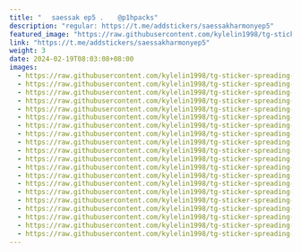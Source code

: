 ```yaml
---
title: "ㅤ saessak ep5 . ㅤ @p1hpacks"
description: "regular: https://t.me/addstickers/saessakharmonyep5"
featured_image: "https://raw.githubusercontent.com/kylelin1998/tg-sticker-spreading-worldwide-images/main/img/050edd44-1575-4c2c-96c0-404d1442386d.jpg"
link: "https://t.me/addstickers/saessakharmonyep5"
weight: 3
date: 2024-02-19T08:03:08+08:00
images:
  - https://raw.githubusercontent.com/kylelin1998/tg-sticker-spreading-worldwide-images/main/img/050edd44-1575-4c2c-96c0-404d1442386d.jpg
  - https://raw.githubusercontent.com/kylelin1998/tg-sticker-spreading-worldwide-images/main/img/8494eb48-1399-40c8-bcd1-1927c5939f68.jpg
  - https://raw.githubusercontent.com/kylelin1998/tg-sticker-spreading-worldwide-images/main/img/03b6fa40-5316-4999-9e28-c173b55b3e0e.jpg
  - https://raw.githubusercontent.com/kylelin1998/tg-sticker-spreading-worldwide-images/main/img/4990426c-228f-41bf-aac6-0d6b9bdf13c3.jpg
  - https://raw.githubusercontent.com/kylelin1998/tg-sticker-spreading-worldwide-images/main/img/9e4f6c4a-2139-4365-82d1-96a49ff47598.jpg
  - https://raw.githubusercontent.com/kylelin1998/tg-sticker-spreading-worldwide-images/main/img/c202d9d9-6d2d-491c-bdde-6880334aaf81.jpg
  - https://raw.githubusercontent.com/kylelin1998/tg-sticker-spreading-worldwide-images/main/img/f28b94ca-6dca-4ec3-9dc8-e44e4005b4d5.jpg
  - https://raw.githubusercontent.com/kylelin1998/tg-sticker-spreading-worldwide-images/main/img/756186e5-883f-496b-b36b-6ae1d012d764.jpg
  - https://raw.githubusercontent.com/kylelin1998/tg-sticker-spreading-worldwide-images/main/img/42533326-b6b2-45c5-8b11-ab1b55a72438.jpg
  - https://raw.githubusercontent.com/kylelin1998/tg-sticker-spreading-worldwide-images/main/img/fe696f66-855c-4ec1-97fd-c5286f8da9ed.jpg
  - https://raw.githubusercontent.com/kylelin1998/tg-sticker-spreading-worldwide-images/main/img/d032a7d2-c653-475a-872b-c92d634ebdac.jpg
  - https://raw.githubusercontent.com/kylelin1998/tg-sticker-spreading-worldwide-images/main/img/0e3c306b-f701-422c-8072-ae0cb0b03df3.jpg
  - https://raw.githubusercontent.com/kylelin1998/tg-sticker-spreading-worldwide-images/main/img/4c5ed3a6-db3e-4a6d-8e99-870983cf2089.jpg
  - https://raw.githubusercontent.com/kylelin1998/tg-sticker-spreading-worldwide-images/main/img/3f2f16ed-2f4e-4a98-a1d2-a1435f7413b5.jpg
  - https://raw.githubusercontent.com/kylelin1998/tg-sticker-spreading-worldwide-images/main/img/bfd7014d-8954-4941-8c32-011984ac0bc1.jpg
  - https://raw.githubusercontent.com/kylelin1998/tg-sticker-spreading-worldwide-images/main/img/3c7e5c45-3eaa-452f-911b-b0ec8423efd6.jpg
  - https://raw.githubusercontent.com/kylelin1998/tg-sticker-spreading-worldwide-images/main/img/124be196-5630-4162-ab3d-410757cc512f.jpg
  - https://raw.githubusercontent.com/kylelin1998/tg-sticker-spreading-worldwide-images/main/img/56a91ccf-b5b3-4653-8ff2-ebf770e51ade.jpg
  - https://raw.githubusercontent.com/kylelin1998/tg-sticker-spreading-worldwide-images/main/img/1796f7b6-7186-4aed-9363-d211eb3407a4.jpg
  - https://raw.githubusercontent.com/kylelin1998/tg-sticker-spreading-worldwide-images/main/img/7663c7fb-a331-4cf6-9aff-010034b24183.jpg
---
```

